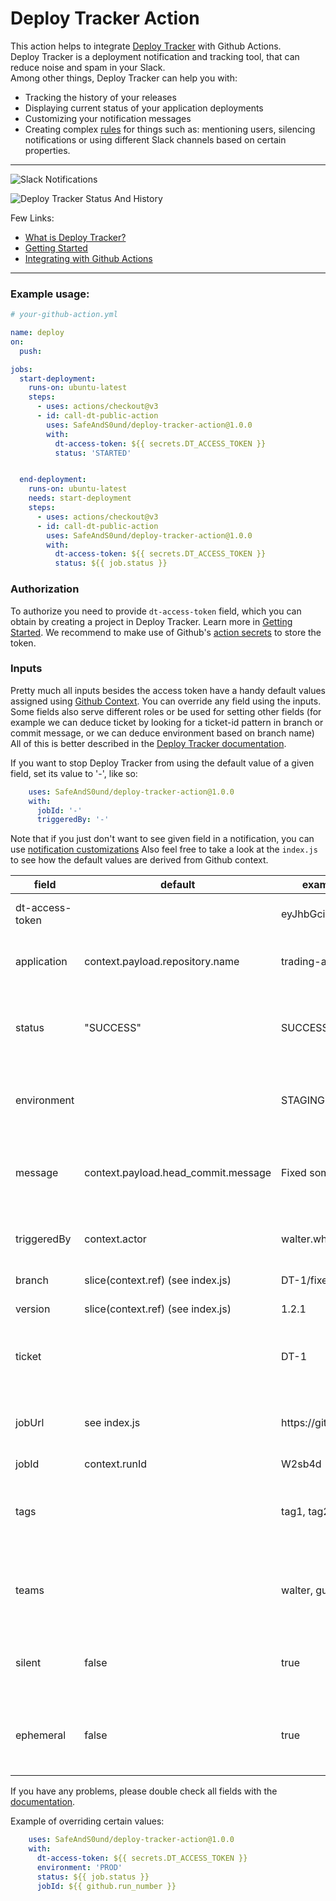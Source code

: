 # Deploy Tracker Action

This action helps to integrate [Deploy Tracker](https://deploytracker.io) with Github Actions.  
Deploy Tracker is a deployment notification and tracking tool, that can reduce noise and spam in your Slack.  
Among other things, Deploy Tracker can help you with:
- Tracking the history of your releases
- Displaying current status of your application deployments
- Customizing your notification messages
- Creating complex [rules](https://deploytracker.io/documentation/web-dashboard/rules) for things such as: mentioning users, silencing notifications or using different Slack channels based on certain properties.

---

![Slack Notifications](https://deploytracker.io/docs/overview/what-is-deploy-tracker/slack-notification-1.png)  

![Deploy Tracker Status And History](https://deploytracker.io/docs/overview/what-is-deploy-tracker/status-and-history.png)  

Few Links: 
- [What is Deploy Tracker?](https://deploytracker.io/documentation/overview/what-is-deploy-tracker)
- [Getting Started](https://deploytracker.io/documentation/overview/getting-started)
- [Integrating with Github Actions](https://deploytracker.io/documentation/api-and-integrations/github-actions)

---

### Example usage:
```yaml 
# your-github-action.yml

name: deploy
on:
  push:

jobs:
  start-deployment:
    runs-on: ubuntu-latest
    steps:
      - uses: actions/checkout@v3
      - id: call-dt-public-action
        uses: SafeAndS0und/deploy-tracker-action@1.0.0
        with:
          dt-access-token: ${{ secrets.DT_ACCESS_TOKEN }}
          status: 'STARTED'


  end-deployment:
    runs-on: ubuntu-latest
    needs: start-deployment
    steps:
      - uses: actions/checkout@v3
      - id: call-dt-public-action
        uses: SafeAndS0und/deploy-tracker-action@1.0.0
        with:
          dt-access-token: ${{ secrets.DT_ACCESS_TOKEN }}
          status: ${{ job.status }}
```

### Authorization
To authorize you need to provide `dt-access-token` field, which you can obtain by creating a project in Deploy Tracker. Learn more in [Getting Started](https://deploytracker.io/documentation/overview/getting-started).
We recommend to make use of Github's [action secrets](https://docs.github.com/en/actions/security-guides/encrypted-secrets) to store the token.

### Inputs
Pretty much all inputs besides the access token have a handy default values assigned using [Github Context](https://docs.github.com/en/actions/learn-github-actions/contexts#job-context). 
You can override any field using the inputs.
Some fields also serve different roles or be used for setting other fields 
(for example we can deduce ticket by looking for a ticket-id pattern in branch or commit message, or we can deduce environment based on branch name) 
All of this is better described in the [Deploy Tracker documentation](https://deploytracker.io/documentation/api-and-integrations/notification-parameters).

If you want to stop Deploy Tracker from using the default value of a given field, set its value to '-', like so:
```yaml
    uses: SafeAndS0und/deploy-tracker-action@1.0.0
    with:
      jobId: '-'
      triggeredBy: '-'
```
Note that if you just don't want to see given field in a notification, you can use [notification customizations](https://deploytracker.io/documentation/web-dashboard/customizations)
Also feel free to take a look at the `index.js` to see how the default values are derived from Github context.
 

| field           | default                             | example           | description                                                             |
|-----------------|-------------------------------------|-------------------|-------------------------------------------------------------------------|
| dt-access-token |                                     | eyJhbGciOiJIUz... | Authorizes you and your project                                         |
| application     | context.payload.repository.name     | trading-api       | Name of the deployed application or service                             |
| status          | "SUCCESS"                           | SUCCESS           | Status of the deployment, recommended to use ${{ job.status }} variable |
| environment     |                                     | STAGING           | Environment to which the application is being deployed on               |
| message         | context.payload.head_commit.message | Fixed something   | Message describing changes, usually commit message                      |
| triggeredBy     | context.actor                       | walter.white      | Name of the person who triggered the deployment                         |
| branch          | slice(context.ref) (see index.js)   | DT-1/fixes        | Name of the branch                                                      |
| version         | slice(context.ref) (see index.js)   | 1.2.1             | Version of the application                                              |
| ticket          |                                     | DT-1              | Ticket name or ID - It can be used for detecting and linking tickets    |
| jobUrl          | see index.js                        | https://github... | If provided, will add a hyperlink to the notification                   |
| jobId           | context.runId                       | W2sb4d            |                                                                         |
| tags            |                                     | tag1, tag2        | Comma-separated list of tags associated with the deployment             |
| teams           |                                     | walter, gus.fring | Comma-separated list of teams that are related to this deployment       |
| silent          | false                               | true              | If 'true' (as string), the message won't be sent to Slack               |
| ephemeral       | false                               | true              | If 'true' (as string), the message won't be saved in database           |

If you have any problems, please double check all fields with the [documentation](https://deploytracker.io/documentation/api-and-integrations/notification-parameters). 

Example of overriding certain values:
```yaml
    uses: SafeAndS0und/deploy-tracker-action@1.0.0
    with:
      dt-access-token: ${{ secrets.DT_ACCESS_TOKEN }}
      environment: 'PROD'
      status: ${{ job.status }}
      jobId: ${{ github.run_number }}
```